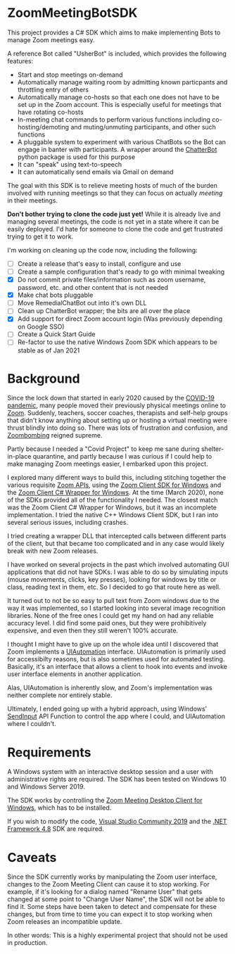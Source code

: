 # ZoomMeetingBotSDK

This project provides a C# SDK which aims to make implementing Bots to manage Zoom meetings easy.

A reference Bot called "UsherBot" is included, which provides the following features:
* Start and stop meetings on-demand
* Automatically manage waiting room by admitting known particpants and throttling entry of others
* Automatically manage co-hosts so that each one does not have to be set up in the Zoom account.  This is especially useful for meetings that have rotating co-hosts
* In-meeting chat commands to perform various functions including co-hosting/demoting and muting/unmuting participants, and other such functions
* A pluggable system to experiment with various ChatBots so the Bot can engage in banter with participants.  A wrapper around the [ChatterBot](https://pypi.org/project/ChatterBot/) python package is used for this purpose
* It can "speak" using text-to-speech
* It can automatically send emails via Gmail on demand

The goal with this SDK is to relieve meeting hosts of much of the burden involved with running meetings so that they can focus on actually *meeting* in their meetings.

**Don't bother trying to clone the code just yet!**  While it is already live and managing several meetings, the code is not yet in a state where it can be easily deployed.  I'd hate for someone to clone the code and get frustrated trying to get it to work.

I'm working on cleaning up the code now, including the following:
- [ ] Create a release that's easy to install, configure and use
- [ ] Create a sample configuration that's ready to go with minimal tweaking
- [x] Do not commit private files/information such as zoom username, password, etc. and other content that is not needed
- [X] Make chat bots pluggable
- [ ] Move RemedialChatBot out into it's own DLL
- [ ] Clean up ChatterBot wrapper; the bits are all over the place
- [X] Add support for direct Zoom account login (Was previously depending on Google SSO)
- [ ] Create a Quick Start Guide
- [ ] Re-factor to use the native Windows Zoom SDK which appears to be stable as of Jan 2021

# Background

Since the lock down that started in early 2020 caused by the [COVID-19 pandemic](https://en.wikipedia.org/wiki/COVID-19_pandemic), many people moved their previously physical meetings online to [Zoom](https://zoom.us/).  Suddenly, teachers, soccer coaches, therapists and self-help groups that didn't know anything about setting up or hosting a virtual meeting were thrust blindly into doing so.  There was lots of frustration and confusion, and [Zoombombing](https://en.wikipedia.org/wiki/Zoombombing) reigned supreme.

Partly because I needed a "Covid Project" to keep me sane during shelter-in-place quarantine, and partly because I was curious if I could help to make managing Zoom meetings easier, I embarked upon this project.

I explored many different ways to build this, including stitching together the various requisite [Zoom APIs](https://marketplace.zoom.us/docs/api-reference/zoom-api), using the [Zoom Client SDK for Windows](https://marketplace.zoom.us/docs/sdk/native-sdks/windows/mastering-sdk/windows-sdk-functions) and the [Zoom Client C# Wrapper for Windows](https://marketplace.zoom.us/docs/sdk/native-sdks/windows/c-sharp-wrapper).  At the time (March 2020), none of the SDKs provided all of the functionality I needed.  The closest match was the Zoom Client C# Wrapper for Windows, but it was an incomplete implementation.  I tried the native C++ Windows Client SDK, but I ran into several serious issues, including crashes.

I tried creating a wrapper DLL that intercepted calls between different parts of the client, but that became too complicated and in any case would likely break with new Zoom releases.

I have worked on several projects in the past which involved automating GUI applications that did not have SDKs.  I was able to do so by simulating inputs (mouse movements, clicks, key presses), looking for windows by title or class, reading text in them, etc.  So I decided to go that route here as well.

It turned out to not be so easy to pull text from Zoom windows due to the way it was implemented, so I started looking into several image recognition libraries.  None of the free ones I could get my hand on had any reliable accuracy level.  I did find some paid ones, but they were prohibitively expensive, and even then they still weren't 100% accurate.

I thought I might have to give up on the whole idea until I discovered that Zoom implements a [UIAutomation](https://docs.microsoft.com/en-us/dotnet/framework/ui-automation/ui-automation-overview) interface.  UIAutomation is primarily used for accessibilty reasons, but is also sometimes used for automated testing.  Basically, it's an interface that allows a client to hook into events and invoke user interface elements in another application.

Alas, UIAutomation is inherently slow, and Zoom's implementation was neither complete nor entirely stable.

Ultimately, I ended going up with a hybrid approach, using Windows' [SendInput](https://docs.microsoft.com/en-us/windows/win32/api/winuser/nf-winuser-sendinput) API Function to control the app where I could, and UIAutomation where I couldn't.

# Requirements

A Windows system with an interactive desktop session and a user with administrative rights are required.  The SDK has been tested on Windows 10 and Windows Server 2019.

The SDK works by controlling the [Zoom Meeting Desktop Client for Windows](https://zoom.us/client/latest/ZoomInstaller.exe), which has to be installed.

If you wish to modify the code, [Visual Studio Community 2019](https://visualstudio.microsoft.com/vs/community/) and the [.NET Framework 4.8](https://devblogs.microsoft.com/dotnet/announcing-the-net-framework-4-8/) SDK are required.

# Caveats

Since the SDK currently works by manipulating the Zoom user interface, changes to the Zoom Meeting Client can cause it to stop working.  For example, if it's looking for a dialog named "Rename User" that gets changed at some point to "Change User Name", the SDK will not be able to find it.  Some steps have been taken to detect and compensate for these changes, but from time to time you can expect it to stop working when Zoom releases an incompatible update.

In other words: This is a highly experimental project that should not be used in production.